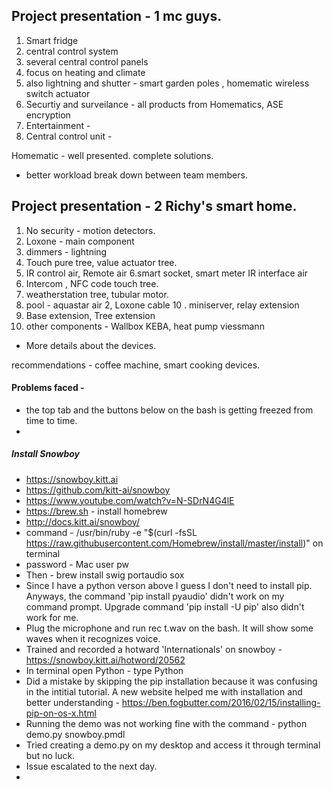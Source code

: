 ## Project presentation - 1 mc guys.

1. Smart fridge 
2. central control system
3. several central control panels 
4. focus on heating and climate 
5. also lightning and shutter - smart garden poles , homematic wireless switch actuator 
6. Securtiy and surveilance - all products from Homematics, ASE encryption 
7. Entertainment - 
8. Central control unit - 

Homematic - well presented. complete solutions.

* better workload break down between team members. 


## Project presentation - 2 Richy's smart home.

1. No security  - motion detectors. 
2. Loxone - main component  
3. dimmers - lightning
4. Touch pure tree, value actuator tree. 
5. IR control air, Remote air
6.smart socket, smart meter IR interface air
7. Intercom , NFC code touch tree. 
8. weatherstation tree, tubular motor. 
9. pool - aquastar air 2, Loxone cable
10 . miniserver, relay extension 
11. Base extension, Tree extension 
12. other components - Wallbox KEBA, heat pump viessmann

* More details about the devices. 


recommendations - coffee machine, smart cooking devices. 


 #### Problems faced - 
* the top tab and the buttons below on the bash is getting freezed from time to time. 
*


##### Install Snowboy
* https://snowboy.kitt.ai
* https://github.com/kitt-ai/snowboy
* https://www.youtube.com/watch?v=N-SDrN4G4lE
* https://brew.sh - install homebrew 
* http://docs.kitt.ai/snowboy/
* command - /usr/bin/ruby -e "$(curl -fsSL https://raw.githubusercontent.com/Homebrew/install/master/install)" on terminal
* password - Mac user pw
* Then - brew install swig portaudio sox
* Since I have a python verson above I guess I don't need to install pip. Anyways, the command 'pip install pyaudio' didn't work on my command prompt. Upgrade command 'pip install -U pip' also didn't work for me. 
* Plug the microphone and run rec t.wav on the bash. It will show some waves when it recognizes voice. 
* Trained and recorded a hotward 'Internationals' on snowboy - https://snowboy.kitt.ai/hotword/20562
* In terminal open Python - type Python
* Did a mistake by skipping the pip installation because it was confusing in the intitial tutorial. A new website helped me with installation and better understanding - https://ben.fogbutter.com/2016/02/15/installing-pip-on-os-x.html
* Running the demo was not working fine with the command - python demo.py snowboy.pmdl
* Tried creating a demo.py on my desktop and access it through terminal but no luck. 
* Issue escalated to the next day. 
* 
